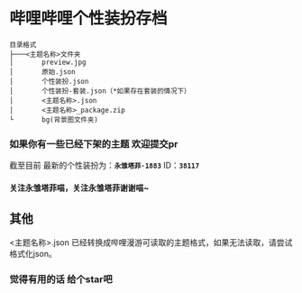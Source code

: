 # 哔哩哔哩个性装扮存档

```tree
目录格式
├───<主题名称>文件夹
│       preview.jpg
│       原始.json
│       个性装扮.json
│       个性装扮-套装.json（*如果存在套装的情况下）
│       <主题名称>.json
│       <主题名称>_package.zip
└       bg(背景图文件夹)
```

### 如果你有一些已经下架的主题 欢迎提交pr

截至目前 最新的个性装扮为：**`永雏塔菲·1883`**   ID：**`38117`**
#### 关注永雏塔菲喵，关注永雏塔菲谢谢喵~

## 其他

<主题名称>.json 已经转换成哔哩漫游可读取的主题格式，如果无法读取，请尝试格式化json。

### 觉得有用的话 给个star吧
